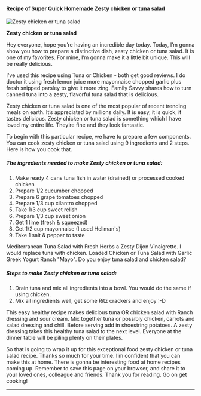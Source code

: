             

#### Recipe of Super Quick Homemade Zesty chicken or tuna salad

![Zesty chicken or tuna salad](https://img-global.cpcdn.com/recipes/6352328644362240/751x532cq70/zesty-chicken-or-tuna-salad-recipe-main-photo.jpg)

**Zesty chicken or tuna salad**

Hey everyone, hope you’re having an incredible day today. Today, I’m gonna show you how to prepare a distinctive dish, zesty chicken or tuna salad. It is one of my favorites. For mine, I’m gonna make it a little bit unique. This will be really delicious.

I've used this recipe using Tuna or Chicken - both get good reviews. I do doctor it using fresh lemon juice more mayonnaise chopped garlic plus fresh snipped parsley to give it more zing. Family Savvy shares how to turn canned tuna into a zesty, flavorful tuna salad that is delicious.

Zesty chicken or tuna salad is one of the most popular of recent trending meals on earth. It’s appreciated by millions daily. It is easy, it is quick, it tastes delicious. Zesty chicken or tuna salad is something which I have loved my entire life. They’re fine and they look fantastic.

To begin with this particular recipe, we have to prepare a few components. You can cook zesty chicken or tuna salad using 9 ingredients and 2 steps. Here is how you cook that.

##### The ingredients needed to make Zesty chicken or tuna salad:

1.  Make ready 4 cans tuna fish in water (drained) or processed cooked chicken
2.  Prepare 1/2 cucumber chopped
3.  Prepare 6 grape tomatoes chopped
4.  Prepare 1/3 cup cilantro chopped
5.  Take 1/3 cup sweet relish
6.  Prepare 1/3 cup sweet onion
7.  Get 1 lime (fresh & squeezed)
8.  Get 1/2 cup mayonnaise (I used Hellman's)
9.  Take 1 salt & pepper to taste

Mediterranean Tuna Salad with Fresh Herbs a Zesty Dijon Vinaigrette. I would replace tuna with chicken. Loaded Chicken or Tuna Salad with Garlic Greek Yogurt Ranch "Mayo". Do you enjoy tuna salad and chicken salad?

##### Steps to make Zesty chicken or tuna salad:

1.  Drain tuna and mix all ingredients into a bowl. You would do the same if using chicken.
2.  Mix all ingredients well, get some Ritz crackers and enjoy :-D

This easy healthy recipe makes delicious tuna OR chicken salad with Ranch dressing and sour cream. Mix together tuna or possibly chicken, carrots and salad dressing and chill. Before serving add in shoestring potatoes. A zesty dressing takes this healthy tuna salad to the next level. Everyone at the dinner table will be piling plenty on their plates.

So that is going to wrap it up for this exceptional food zesty chicken or tuna salad recipe. Thanks so much for your time. I’m confident that you can make this at home. There is gonna be interesting food at home recipes coming up. Remember to save this page on your browser, and share it to your loved ones, colleague and friends. Thank you for reading. Go on get cooking!

* * *